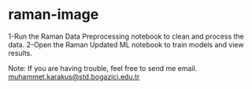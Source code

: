 # raman-image

1-Run the Raman Data Preprocessing notebook to clean and process the data.
2-Open the Raman Updated ML notebook to train models and view results.

Note: If you are having trouble, feel free to send me email.
muhammet.karakus@std.bogazici.edu.tr
